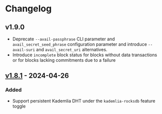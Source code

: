 # Changelog

## v1.9.0

- Deprecate `--avail-passphrase` CLI parameter and `avail_secret_seed_phrase` configuration parameter and introduce `--avail-suri` and `avail_secret_uri` alternatives.
- Introduce `incomplete` block status for blocks without data transactions or for blocks lacking commitments due to a failure

## [v1.8.1](https://github.com/availproject/avail-light/releases/tag/v1.8.1) - 2024-04-26

### Added

- Support persistent Kademlia DHT under the `kademlia-rocksdb` feature toggle

